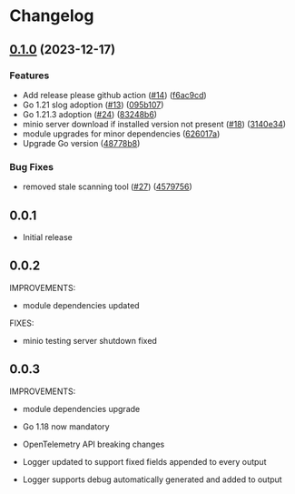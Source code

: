 # Changelog

## [0.1.0](https://github.com/karlmutch/go-service/compare/v0.0.1...v0.1.0) (2023-12-17)


### Features

* Add release please github action ([#14](https://github.com/karlmutch/go-service/issues/14)) ([f6ac9cd](https://github.com/karlmutch/go-service/commit/f6ac9cd96f65fedb610ea961df423fd61766c40e))
* Go 1.21 slog adoption ([#13](https://github.com/karlmutch/go-service/issues/13)) ([095b107](https://github.com/karlmutch/go-service/commit/095b107832d62b3fbec295be4091c48adea86ef8))
* Go 1.21.3 adoption ([#24](https://github.com/karlmutch/go-service/issues/24)) ([83248b6](https://github.com/karlmutch/go-service/commit/83248b6f8f7e6e17f4ff1626ae7994989a7ccb47))
* minio server download if installed version not present ([#18](https://github.com/karlmutch/go-service/issues/18)) ([3140e34](https://github.com/karlmutch/go-service/commit/3140e346cd9a86700140e1d0bdc2422bec9c96d4))
* module upgrades for minor dependencies ([626017a](https://github.com/karlmutch/go-service/commit/626017aadc2e148c0c4f78765961a74bbf21d2a8))
* Upgrade Go version ([48778b8](https://github.com/karlmutch/go-service/commit/48778b8ee5b8c2cb5164753d261f43c0005ceb73))


### Bug Fixes

* removed stale scanning tool ([#27](https://github.com/karlmutch/go-service/issues/27)) ([4579756](https://github.com/karlmutch/go-service/commit/4579756e9b972682624feccda9b7efdef2525939))

## 0.0.1

* Initial release

## 0.0.2

IMPROVEMENTS:

* module dependencies updated

FIXES:

* minio testing server shutdown fixed

## 0.0.3

IMPROVEMENTS:

* module dependencies upgrade

* Go 1.18 now mandatory

* OpenTelemetry API breaking changes

* Logger updated to support fixed fields appended to every output

* Logger supports debug automatically generated and added to output
